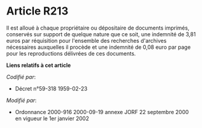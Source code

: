# Article R213

Il est alloué à chaque propriétaire ou dépositaire de documents imprimés, conservés sur support de quelque nature que ce
soit, une indemnité de 3,81 euros par réquisition pour l'ensemble des recherches d'archives nécessaires auxquelles il procède
et une indemnité de 0,08 euro par page pour les reproductions délivrées de ces documents.

**Liens relatifs à cet article**

_Codifié par_:

  - Décret n°59-318 1959-02-23

_Modifié par_:

  - Ordonnance 2000-916 2000-09-19 annexe JORF 22 septembre 2000 en vigueur le 1er janvier 2002
